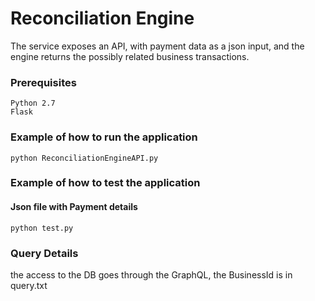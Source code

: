 # Reconciliation Engine

The service exposes an API, with payment data as a json input, and the engine returns the possibly related business transactions.

### Prerequisites
```
Python 2.7
Flask
```
### Example of how to run the application
```
python ReconciliationEngineAPI.py
```
### Example of how to test the application
#### Json file with Payment details
```
python test.py
```
### Query Details
the access to the DB goes through the GraphQL,
the BusinessId is in query.txt 
